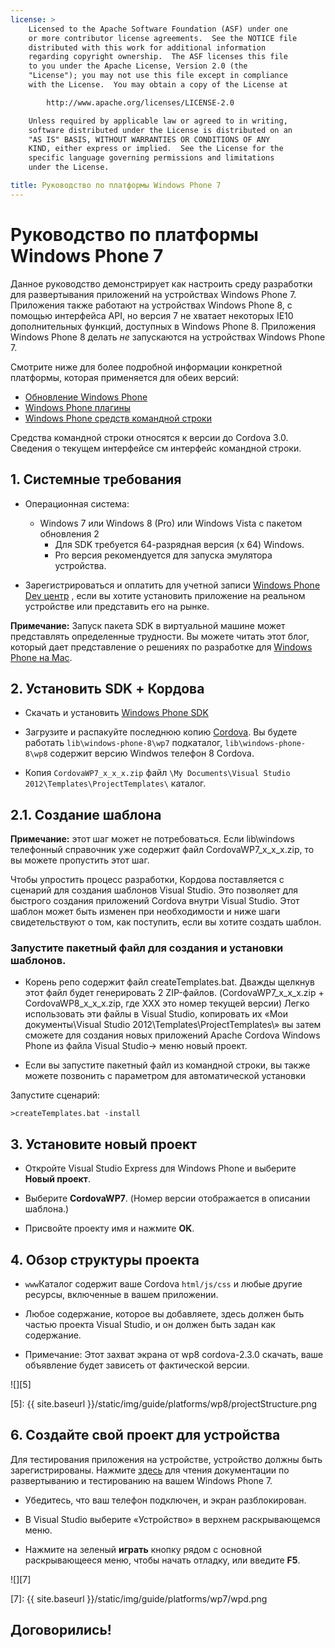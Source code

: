 ```yaml
---
license: >
    Licensed to the Apache Software Foundation (ASF) under one
    or more contributor license agreements.  See the NOTICE file
    distributed with this work for additional information
    regarding copyright ownership.  The ASF licenses this file
    to you under the Apache License, Version 2.0 (the
    "License"); you may not use this file except in compliance
    with the License.  You may obtain a copy of the License at

        http://www.apache.org/licenses/LICENSE-2.0

    Unless required by applicable law or agreed to in writing,
    software distributed under the License is distributed on an
    "AS IS" BASIS, WITHOUT WARRANTIES OR CONDITIONS OF ANY
    KIND, either express or implied.  See the License for the
    specific language governing permissions and limitations
    under the License.

title: Руководство по платформы Windows Phone 7
---
```


# Руководство по платформы Windows Phone 7

Данное руководство демонстрирует как настроить среду разработки для развертывания приложений на устройствах Windows Phone 7. Приложения также работают на устройствах Windows Phone 8, с помощью интерфейса API, но версия 7 не хватает некоторых IE10 дополнительных функций, доступных в Windows Phone 8. Приложения Windows Phone 8 делать *не* запускаются на устройствах Windows Phone 7.

Смотрите ниже для более подробной информации конкретной платформы, которая применяется для обеих версий:

*   [Обновление Windows Phone](../wp8/upgrading.html)
*   [Windows Phone плагины](../wp8/plugin.html)
*   [Windows Phone средств командной строки](../wp8/tools.html)

Средства командной строки относятся к версии до Cordova 3.0. Сведения о текущем интерфейсе см интерфейс командной строки.

## 1. Системные требования

*   Операционная система:
    
    *   Windows 7 или Windows 8 (Pro) или Windows Vista с пакетом обновления 2 
        *   Для SDK требуется 64-разрядная версия (x 64) Windows.
        *   Pro версия рекомендуется для запуска эмулятора устройства.

*   Зарегистрироваться и оплатить для учетной записи [Windows Phone Dev центр][1] , если вы хотите установить приложение на реальном устройстве или представить его на рынке.

 [1]: http://dev.windowsphone.com/en-us/publish

**Примечание:** Запуск пакета SDK в виртуальной машине может представлять определенные трудности. Вы можете читать этот блог, который дает представление о решениях по разработке для [Windows Phone на Mac][2].

 [2]: http://aka.ms/BuildaWP8apponaMac

## 2. Установить SDK + Кордова

*   Скачать и установить [Windows Phone SDK][3]

*   Загрузите и распакуйте последнюю копию [Cordova][4]. Вы будете работать `lib\windows-phone-8\wp7` подкаталог, `lib\windows-phone-8\wp8` содержит версию Windwos телефон 8 Cordova.

*   Копия `CordovaWP7_x_x_x.zip` файл `\My Documents\Visual Studio 2012\Templates\ProjectTemplates\` каталог.

 [3]: http://www.microsoft.com/download/en/details.aspx?displaylang=en&id=27570/
 [4]: http://phonegap.com/download

## 2.1. Создание шаблона

**Примечание:** этот шаг может не потребоваться. Если lib\windows телефонный справочник уже содержит файл CordovaWP7\_x\_x_x.zip, то вы можете пропустить этот шаг.

Чтобы упростить процесс разработки, Кордова поставляется с сценарий для создания шаблонов Visual Studio. Это позволяет для быстрого создания приложений Cordova внутри Visual Studio. Этот шаблон может быть изменен при необходимости и ниже шаги свидетельствуют о том, как поступить, если вы хотите создать шаблон.

### Запустите пакетный файл для создания и установки шаблонов.

*   Корень репо содержит файл createTemplates.bat. Дважды щелкнув этот файл будет генерировать 2 ZIP-файлов. (CordovaWP7\_x\_x\_x.zip + CordovaWP8\_x\_x\_x.zip, где ХХХ это номер текущей версии) Легко использовать эти файлы в Visual Studio, копировать их «Мои документы\Visual Studio 2012\Templates\ProjectTemplates\» вы затем сможете для создания новых приложений Apache Cordova Windows Phone из файла Visual Studio-> меню новый проект.

*   Если вы запустите пакетный файл из командной строки, вы также можете позвонить с параметром для автоматической установки

Запустите сценарий:

    >createTemplates.bat -install
    

## 3. Установите новый проект

*   Откройте Visual Studio Express для Windows Phone и выберите **Новый проект**.

*   Выберите **CordovaWP7**. (Номер версии отображается в описании шаблона.)

*   Присвойте проекту имя и нажмите **OK**.

## 4. Обзор структуры проекта

*   `www`Каталог содержит ваше Cordova `html/js/css` и любые другие ресурсы, включенные в вашем приложении.

*   Любое содержание, которое вы добавляете, здесь должен быть частью проекта Visual Studio, и он должен быть задан как содержание.

*   Примечание: Этот захват экрана от wp8 cordova-2.3.0 скачать, ваше объявление будет зависеть от фактической версии.

![][5]

 [5]: {{ site.baseurl }}/static/img/guide/platforms/wp8/projectStructure.png

## 6. Создайте свой проект для устройства

Для тестирования приложения на устройстве, устройство должны быть зарегистрированы. Нажмите [здесь][6] для чтения документации по развертыванию и тестированию на вашем Windows Phone 7.

 [6]: http://msdn.microsoft.com/en-us/library/windowsphone/develop/ff402565(v=vs.105).aspx

*   Убедитесь, что ваш телефон подключен, и экран разблокирован.

*   В Visual Studio выберите «Устройство» в верхнем раскрывающемся меню.

*   Нажмите на зеленый **играть** кнопку рядом с основной раскрывающееся меню, чтобы начать отладку, или введите **F5**.

![][7]

 [7]: {{ site.baseurl }}/static/img/guide/platforms/wp7/wpd.png

## Договорились!
